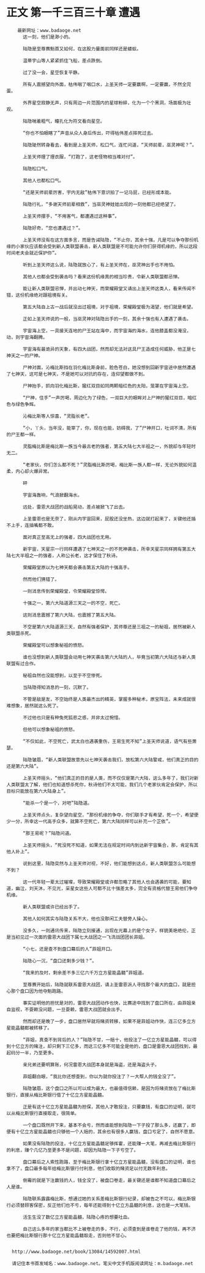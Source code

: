 # 正文 第一千三百三十章 遭遇
        最新网址：www.badaoge.net
          这一刻，他们是渺小的。
      
          陆隐是至尊赛魁首又如何，在这股力量面前同样还是蝼蚁。
      
          温蒂宇山等人紧紧抓住飞船，差点跌倒。
      
          过了没一会，星空恢复平静。
      
          所有人震撼望向外面，枯伟咽了咽口水，上圣天师一定要赢啊，一定要赢，不然全完蛋。
      
          外界星空寂静无声，只有周边一片范围内的星球粉碎，化为一个个黑洞，场面极为壮观。
      
          陆隐喘着粗气，瞳孔化为符文看向星空。
      
          “你也不怕眼瞎了”声音从众人身后传出，吓得枯伟差点摔死过去。
      
          陆隐陡然转身看去，看到是上圣天师，松口气，连忙问道，“天师前辈，巫灵神呢？”。
      
          上圣天师理了理衣服，“打跑了，这老怪物相当难对付”。
      
          陆隐松口气。
      
          其他人也都松口气。
      
          “还是天师前辈厉害，宇内无敌”枯伟下意识拍了一记马屁，已经形成本能。
      
          陆隐行礼，“多谢天师前辈相救”，当巫灵神娃娃出现的一刻他都已经绝望了。
      
          上圣天师摆手，“不用客气，都遭遇过这种事”。
      
          陆隐好奇，“您也遭遇过？”。
      
          上圣天师没有在这方面多言，而是告诫陆隐，“不止你，其余十强，凡是可以争夺那份机缘的小家伙应该都会受到新人类联盟袭击，新人类联盟是不可能允许你们获得机缘的，所以这段时间老夫会就近保护你”。
      
          听到上圣天师这么说，陆隐就放心了，有上圣天师在，巫灵神出手也不用怕。
      
          其他人也都会受到袭击吗？看来这份机缘真的相当珍贵，令新人类联盟都忌惮。
      
          能让新人类联盟忌惮，并出动七神天，而荣耀殿堂又请出上圣天师这类人，看来传闻不错，这份机缘绝对跟祖境有关。
      
          第五大陆自上古一战后就没出过祖境，对于祖境，荣耀殿堂极为渴望，他们就是希望。
      
          正如上圣天师说的一般，当巫灵神对陆隐出手的一刻，其余十强也有人遭遇了袭击。
      
          宇宙海上空，一具接天连地的尸王站在海中，而宇宙海的海水，连他膝盖都没淹没，动，则宇宙海翻腾。
      
          宇宙海有最诡异的天象，有四大战团，然而却无法对这具尸王造成任何威胁，他正是七神天之一的尸神。
      
          尸神对面，沁梅比斯挡在羽化梅比斯身前，脸色苍白，她没想到回新宇宙途中居然遭遇了七神天，这可是七神天，不是她可以对抗的存在，连仰望都做不到。
      
          尸神抬手，抓向羽化梅比斯，猩红双目如同两颗暗红色的太阳，笼罩在宇宙海上空。
      
          “尸神，住手”一声厉喝，周边化为了绿色，一双巨大的眼眸对上尸神的猩红双目，暗红色与绿色争辉。
      
          沁梅比斯等人惊喜，“灵脂长老”。
      
          “小，丫头，当年没，能宰了，你，现在也能，妨碍我，了”尸神开口，吐词不清，所有的尸王都一样。
      
          灵脂梅比斯是梅比斯一族当今最古老的强者，第五大陆七大半祖之一，外貌却与年轻时无二。
      
          “老家伙，你们怎么都不死？”灵脂梅比斯厉喝，梅比斯一族人都一样，无论外貌如何温柔，内心却火爆异常。
      
          砰
      
          宇宙海轰响，气浪掀翻海水。
      
          远处，雷恩大战团的战船晃动，差点被掀飞了出去。
      
          上圣雷恩也是无奈了，刚从内宇宙回来，屁股还没坐热，这边就打起来了，关键他还插不上手，连插嘴都不敢。
      
          面对真正至高无上的强者，四大战团也无用。
      
          新宇宙，天星宗一行同样遭遇了七神天之一的不死神袭击，所幸天星宗同样拥有第五大陆七大半祖之一的强者，人称公长老，这才保住了秋诗。
      
          荣耀殿堂原以为七神天都会袭击第五大陆的十强高手。
      
          然而他们猜错了。
      
          一则消息传到荣耀殿堂，令荣耀殿堂惊愕。
      
          十强之一，第六大陆道源三天之一的不空，死亡。
      
          这则消息震撼了第六大陆，也震撼了第五大陆。
      
          不空是第六大陆道源三天，自然有强者保护，其师尊还是三祖之一的秘祖，居然被新人类联盟杀死。
      
          荣耀殿堂可以想象秘祖的愤怒。
      
          谁也没想到新人类联盟会动用七神天袭击第六大陆的人，毕竟当初第六大陆还与新人类联盟有过合作。
      
          秘祖自然也没能想到，以至于不空惨死。
      
          当陆隐得知消息的一刻，沉默了。
      
          不管是敌是友，不空始终是人类最杰出的精英，掌握多种秘术，原宝阵法，未来成就很难想象，居然就这么死了。
      
          不过他也只是有种兔死狐悲之感，并非太过惋惜。
      
          但他可以想象秘祖的愤怒。
      
          “不仅如此，不空死亡，武太白也遇袭重伤，王易生死不知”上圣天师说道，语气有些萧瑟。
      
          陆隐皱眉，“新人类联盟故意先以七神天袭击我们，放松第六大陆警戒，他们真正的目的还是第六大陆”。
      
          上圣天师摇头，“他们真正的目的是人类，而不仅仅是第六大陆，这么多年了，我们对新人类联盟太了解，他们也知道想杀死你，秋诗他们不太可能，我们几个老家伙肯定会保护，所以目标只能放在第六大陆身上”。
      
          “能杀一个是一个，对吧”陆隐道。
      
          上圣天师点头，复杂望向星空，“那份机缘的争夺，你们联手才有希望，死一个，希望便少一分，所幸这一代高手众多，就算不空死亡，第六大陆同样可以补充一个芷依”。
      
          “那王易呢？”陆隐问道。
      
          上圣天师摇头，“死没死不知道，如果无法在规定时间内到达新宇宙集合，那，肯定有其他人补上”。
      
          说到这里，陆隐突然与上圣天师对视，不好，他们能想到这点，新人类联盟怎么可能想不到？
      
          这一代年轻一辈太过璀璨，导致荣耀殿堂或许都忽略了其他人也会遇袭的可能，要知道，幽泣，刘天沐，不见光，采星女这些人可都不比十强差太多，完全有资格代替王易他们争夺机缘。
      
          新人类联盟或许已经出手了。
      
          其他人如何其实与陆隐关系不大，他也没那闲工夫替旁人操心。
      
          没多久，一则通讯传来，陆隐立刻接通，出现在光幕上的是个女子，样貌美艳绝伦，正是当初见过一次面的雷恩大战团下属七大战团之一飞流战团团长菲姐。
      
          “小七，还是查不到盘口幕后的人”菲姐开口。
      
          陆隐心一沉，“盘口还剩多少钱？”。
      
          “我来的及时，剩余差不多三亿六千万立方星能晶髓”菲姐道。
      
          至尊赛开始后，陆隐就联系雷恩大战团，请上圣雷恩派人寻找那个最大的盘口，就是担心那个盘口因为他夺魁跑路。
      
          事实证明他的担忧是对的，雷恩大战团动作也快，比赛途中找到了盘口所在，由菲姐亲自监视，不耍赖没问题，一旦耍赖，雷恩大战团就会出手。
      
          然而却还是晚了一步，盘口居然早就将赌资转移，如果不是菲姐动作快，连三亿多立方星能晶髓都被转移了。
      
          “菲姐，真查不到背后的人？”陆隐不甘，一赔十，他投注了一亿立方星能晶髓，可以得到十亿立方的赌注，却只剩下三亿多，而这三亿多不可能全是他的，盘口是雷恩大战团找到，最起码分一半，乃至更多。
      
          亲兄弟还要明算账，何况雷恩大战团本身就是海盗，还是海盗头子。
      
          菲姐翻白眼，“我比你还想查到，你以为就你投注了？一大帮人的钱全没了”。
      
          陆隐皱眉，这个盘口之所以可以成为最大，也最值得信赖，是因为将赌资放在了梅比斯银行，直接从梅比斯银行借了十亿立方星能晶髓。
      
          正是有这十亿立方星能晶髓为担保，其他人才敢投注，只要赢钱，有盘口的证明，就可以从梅比斯银行直接取走，很简单。
      
          一个盘口既然开下来，基本不会亏，然而谁能想到陆隐一下子投了那么多，还赢了，即便有十亿立方星能晶髓也只够他一个人赔的，其余也有很多人赢钱，盘口亏定了，自然不愿意。
      
          如果没有陆隐的投注，十亿立方星能晶髓足够挥霍，还能赚一大笔，再减去梅比斯银行的利息，赚个几亿乃至更多不是问题，却因为陆隐一下子亏空了。
      
          盘口幕后之人索性跑路，至于梅比斯银行拿十亿立方星能晶髓，没有盘口的证明，谁也拿不了，盘口最多每年给梅比斯银行付利息，他们收取的赌资足以付无数年利息。
      
          倒霉的就是下注赢钱的人，钱全没了，被盘口卷走，最关键还是谁都不知道盘口幕后之人是谁。
      
          陆隐联系露露梅比斯，想通过她的关系差梅比斯银行纪录，却被告之不可以，梅比斯银行必须替顾客保密，反正他们也不亏，每年还能得到十亿立方晶髓的利息，这也是一大笔钱。
      
          活生生没了数亿立方星能晶髓，陆隐心疼的想要吐血。
      
          自己这么多年的家当都比不上被卷走的多，不行，必须查到是谁卷走了他的钱，再不济也要把梅比斯银行那十亿立方星能晶髓取走，否则他不甘心。
      
      
      http://www.badaoge.net/book/13084/14592007.html
      
      请记住本书首发域名：www.badaoge.net。笔尖中文手机版阅读网址：m.badaoge.net
